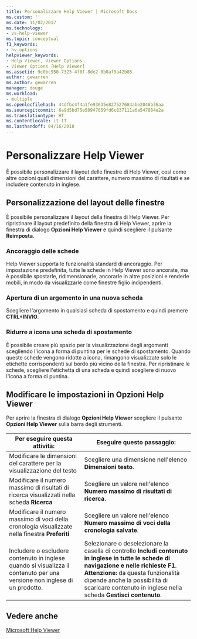 ```yaml
---
title: Personalizzare Help Viewer | Microsoft Docs
ms.custom: ''
ms.date: 11/02/2017
ms.technology:
- vs-help-viewer
ms.topic: conceptual
f1_keywords:
- hv_options
helpviewer_keywords:
- Help Viewer, Viewer Options
- Viewer Options [Help Viewer]
ms.assetid: 9c0bc950-7323-4f0f-8de2-0b0af9a42b85
author: gewarren
ms.author: gewarren
manager: douge
ms.workload:
- multiple
ms.openlocfilehash: 44dfbc4f4a1fe93635e827527684abe2048b36aa
ms.sourcegitcommit: 6a9d5bd75e50947659fd6c837111a6a547884e2a
ms.translationtype: HT
ms.contentlocale: it-IT
ms.lasthandoff: 04/16/2018
---
```

# <a name="customize-the-help-viewer"></a>Personalizzare Help Viewer
È possibile personalizzare il layout delle finestre di Help Viewer, così come altre opzioni quali dimensioni del carattere, numero massimo di risultati e se includere contenuto in inglese.

## <a name="customizing-window-layout"></a>Personalizzazione del layout delle finestre
È possibile personalizzare il layout della finestra di Help Viewer. Per ripristinare il layout predefinito della finestra di Help Viewer, aprire la finestra di dialogo **Opzioni Help Viewer** e quindi scegliere il pulsante **Reimposta**.  

### <a name="docking-tabs"></a>Ancoraggio delle schede
Help Viewer supporta le funzionalità standard di ancoraggio. Per impostazione predefinita, tutte le schede in Help Viewer sono ancorate, ma è possibile spostarle, ridimensionarle, ancorarle in altre posizioni e renderle mobili, in modo da visualizzarle come finestre figlio indipendenti.
  
### <a name="opening-a-topic-in-a-new-tab"></a>Apertura di un argomento in una nuova scheda
Scegliere l'argomento in qualsiasi scheda di spostamento e quindi premere **CTRL+INVIO**.
  
### <a name="minimize-a-navigation-tab"></a>Ridurre a icona una scheda di spostamento
È possibile creare più spazio per la visualizzazione degli argomenti scegliendo l'icona a forma di puntina per le schede di spostamento. Quando queste schede vengono ridotte a icona, rimangono visualizzate solo le etichette corrispondenti sul bordo più vicino della finestra. Per ripristinare le schede, scegliere l'etichetta di una scheda e quindi scegliere di nuovo l'icona a forma di puntina.
  
## <a name="changing-settings-in-viewer-options"></a>Modificare le impostazioni in Opzioni Help Viewer  
Per aprire la finestra di dialogo **Opzioni Help Viewer** scegliere il pulsante **Opzioni Help Viewer** sulla barra degli strumenti.  
  
|Per eseguire questa attività:|Eseguire questo passaggio:|  
|---------------------------|---------------------|  
|Modificare le dimensioni del carattere per la visualizzazione del testo|Scegliere una dimensione nell'elenco **Dimensioni testo**.|  
|Modificare il numero massimo di risultati di ricerca visualizzati nella scheda **Ricerca**|Scegliere un valore nell'elenco **Numero massimo di risultati di ricerca**.|  
|Modificare il numero massimo di voci della cronologia visualizzate nella finestra **Preferiti**|Scegliere un valore nell'elenco **Numero massimo di voci della cronologia salvate**.|  
|Includere o escludere contenuto in inglese quando si visualizza il contenuto per una versione non inglese di un prodotto.|Selezionare o deselezionare la casella di controllo **Includi contenuto in inglese in tutte le schede di navigazione e nelle richieste F1**. **Attenzione:** da questa funzionalità dipende anche la possibilità di scaricare contenuto in inglese nella scheda **Gestisci contenuto**.|

## <a name="see-also"></a>Vedere anche
[Microsoft Help Viewer](../ide/microsoft-help-viewer.md)